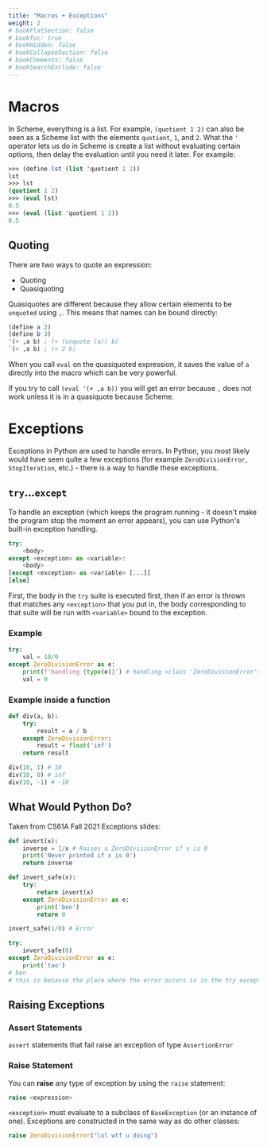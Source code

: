 ```yaml
---
title: "Macros + Exceptions"
weight: 2
# bookFlatSection: false
# bookToc: true
# bookHidden: false
# bookCollapseSection: false
# bookComments: false
# bookSearchExclude: false
---
```


# Macros

In Scheme, everything is a list. For example, `(quotient 1 2)` can also be seen as a Scheme list with the elements `quotient`, `1`, and `2`. What the `'` operator lets us do in Scheme is create a list without evaluating certain options, then delay the evaluation until you need it later. For example:

```scheme
>>> (define lst (list 'quotient 1 2))
lst
>>> lst
(quotient 1 2)
>>> (eval lst)
0.5
>>> (eval (list 'quotient 1 2))
0.5
```

## Quoting

There are two ways to quote an expression:

- Quoting
- Quasiquoting

Quasiquotes are different because they allow certain elements to be `unquoted` using `,`. This means that names can be bound directly:

```scheme
(define a 2)
(define b 3)
'(+ ,a b) ; (+ (unquote (a)) b)
`(+ ,a b) ; (+ 2 b)
```

When you call `eval` on the quasiquoted expression, it saves the value of `a` directly into the macro which can be very powerful. 

If you try to call `(eval '(+ ,a b))` you will get an error because `,` does not work unless it is in a quasiquote because Scheme.

# Exceptions

Exceptions in Python are used to handle errors. In Python, you most likely would have seen quite a few exceptions (for example `ZeroDivisionError`, `StopIteration`, etc.) - there is a way to handle these exceptions.

## `try`...`except`

To handle an exception (which keeps the program running - it doesn't make the program stop the moment an error appears), you can use Python's built-in exception handling.

```python
try:
    <body>
except <exception> as <variable>:
    <body>
[except <exception> as <variable> [...]]
[else]
```

First, the body in the `try` suite is executed first, then if an error is thrown that matches any `<exception>` that you put in, the body corresponding to that suite will be run with `<variable>` bound to the exception.

### Example

```python
try:
    val = 10/0
except ZeroDivisionError as e:
    print(f'handling {type(e)}') # handling <class 'ZeroDivisionError'>
    val = 0
```

### Example inside a function

```python
def div(a, b):
    try:
        result = a / b
    except ZeroDivisionError:
        result = float('inf')
    return result

div(10, 1) # 10
div(10, 0) # inf
div(10, -1) # -10
```

## What Would Python Do?

Taken from CS61A Fall 2021 Exceptions slides:

```python
def invert(x):
    inverse = 1/x # Raises a ZeroDivisionError if x is 0
    print('Never printed if x is 0')
    return inverse

def invert_safe(x):
    try:
        return invert(x)
    except ZeroDivisionError as e:
        print('ben')
        return 0

invert_safe(1/0) # Error

try:
    invert_safe(0)
except ZeroDivisionError as e:
    print('tao')
# ben
# this is because the place where the error occurs is in the try except block where 'ben' is printed
```

## Raising Exceptions

### Assert Statements

`assert` statements that fail raise an exception of type `AssertionError`

### Raise Statement

You can **raise** any type of exception by using the `raise` statement:

```python
raise <expression>
```

`<exception>` must evaluate to a subclass of `BaseException` (or an instance of one). Exceptions are constructed in the same way as do other classes:

```python
raise ZeroDivisionError("lol wtf u doing")
```